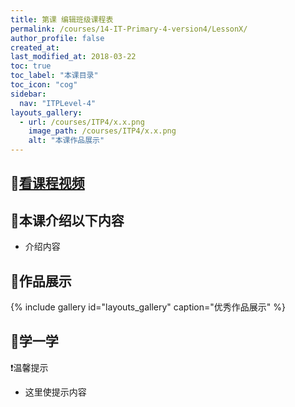 ```yaml
---
title: 第课 编辑班级课程表
permalink: /courses/14-IT-Primary-4-version4/LessonX/
author_profile: false
created_at: 
last_modified_at: 2018-03-22
toc: true
toc_label: "本课目录"
toc_icon: "cog"
sidebar:
  nav: "ITPLevel-4"
layouts_gallery:
  - url: /courses/ITP4/x.x.png
    image_path: /courses/ITP4/x.x.png
    alt: "本课作品展示"
---
```


## :cinema:[看课程视频](http://study.163.com)
## :mega:本课介绍以下内容
- 介绍内容
## :rainbow:作品展示
{% include gallery id="layouts_gallery" caption="优秀作品展示" %}
## :electric_plug:学一学

:heavy_exclamation_mark:温馨提示
- 这里使提示内容
